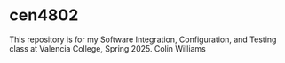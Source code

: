 # cen4802
This repository is for my Software Integration, Configuration, and Testing class at Valencia College, Spring 2025.
Colin Williams
